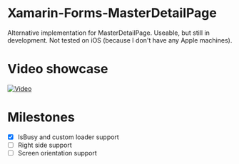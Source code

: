 # Xamarin-Forms-MasterDetailPage
Alternative implementation for MasterDetailPage. Useable, but still in development.
Not tested on iOS (because I don't have any Apple machines).

# Video showcase
[![Video](https://youtu.be/IbdJXpEyTdo)](https://youtu.be/IbdJXpEyTdo)

# Milestones
- [X] IsBusy and custom loader support
- [ ] Right side support
- [ ] Screen orientation support
